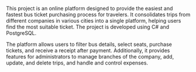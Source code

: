 This project is an online platform designed to provide the easiest and fastest bus ticket purchasing process for travelers. It consolidates trips from different companies in various cities into a single platform, helping users find the most suitable ticket. The project is developed using C# and PostgreSQL.

The platform allows users to filter bus details, select seats, purchase tickets, and receive a receipt after payment. Additionally, it provides features for administrators to manage branches of the company, add, update, and delete trips, and handle and control expenses.
